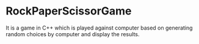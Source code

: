 # RockPaperScissorGame
It is a game in C++ which is played against computer based on generating random choices by computer and display the results.

